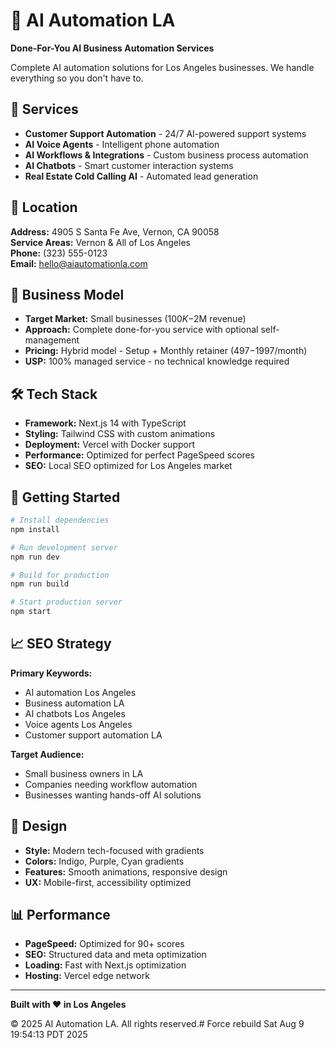 # 🚀 AI Automation LA

**Done-For-You AI Business Automation Services**

Complete AI automation solutions for Los Angeles businesses. We handle everything so you don't have to.

## 🎯 Services

- **Customer Support Automation** - 24/7 AI-powered support systems
- **AI Voice Agents** - Intelligent phone automation 
- **AI Workflows & Integrations** - Custom business process automation
- **AI Chatbots** - Smart customer interaction systems
- **Real Estate Cold Calling AI** - Automated lead generation

## 📍 Location

**Address:** 4905 S Santa Fe Ave, Vernon, CA 90058  
**Service Areas:** Vernon & All of Los Angeles  
**Phone:** (323) 555-0123  
**Email:** hello@aiautomationla.com

## 💼 Business Model

- **Target Market:** Small businesses ($100K-$2M revenue)
- **Approach:** Complete done-for-you service with optional self-management
- **Pricing:** Hybrid model - Setup + Monthly retainer ($497-$1997/month)
- **USP:** 100% managed service - no technical knowledge required

## 🛠 Tech Stack

- **Framework:** Next.js 14 with TypeScript
- **Styling:** Tailwind CSS with custom animations
- **Deployment:** Vercel with Docker support
- **Performance:** Optimized for perfect PageSpeed scores
- **SEO:** Local SEO optimized for Los Angeles market

## 🚀 Getting Started

```bash
# Install dependencies
npm install

# Run development server
npm run dev

# Build for production
npm run build

# Start production server
npm start
```

## 📈 SEO Strategy

**Primary Keywords:**
- AI automation Los Angeles
- Business automation LA  
- AI chatbots Los Angeles
- Voice agents Los Angeles
- Customer support automation LA

**Target Audience:**
- Small business owners in LA
- Companies needing workflow automation
- Businesses wanting hands-off AI solutions

## 🎨 Design

- **Style:** Modern tech-focused with gradients
- **Colors:** Indigo, Purple, Cyan gradients
- **Features:** Smooth animations, responsive design
- **UX:** Mobile-first, accessibility optimized

## 📊 Performance

- **PageSpeed:** Optimized for 90+ scores
- **SEO:** Structured data and meta optimization
- **Loading:** Fast with Next.js optimization
- **Hosting:** Vercel edge network

---

**Built with ❤️ in Los Angeles**

© 2025 AI Automation LA. All rights reserved.# Force rebuild Sat Aug  9 19:54:13 PDT 2025
